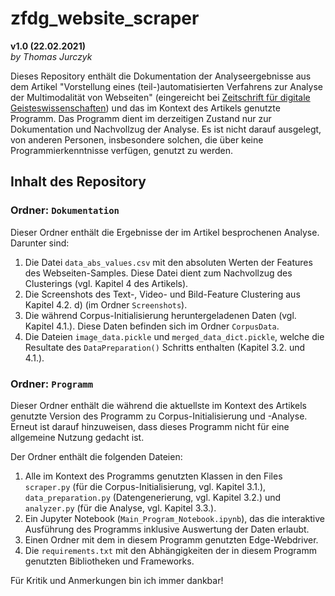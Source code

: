 # zfdg_website_scraper
**v1.0 (22.02.2021)**  
*by Thomas Jurczyk*

Dieses Repository enthält die Dokumentation der Analyseergebnisse aus dem Artikel "Vorstellung eines (teil-)automatisierten Verfahrens zur Analyse der Multimodalität von Webseiten" (eingereicht bei [Zeitschrift für digitale Geisteswissenschaften](https://zfdg.de/)) und das im Kontext des Artikels genutzte Programm. Das Programm dient im derzeitigen Zustand nur zur Dokumentation und Nachvollzug der Analyse. Es ist nicht darauf ausgelegt, von anderen Personen, insbesondere solchen, die über keine Programmierkenntnisse verfügen, genutzt zu werden.

## Inhalt des Repository

### Ordner: `Dokumentation`

Dieser Ordner enthält die Ergebnisse der im Artikel besprochenen Analyse. Darunter sind:

1. Die Datei `data_abs_values.csv` mit den absoluten Werten der Features des Webseiten-Samples. Diese Datei dient zum Nachvollzug des Clusterings (vgl. Kapitel 4 des Artikels).
2. Die Screenshots des Text-, Video- und Bild-Feature Clustering aus Kapitel 4.2. d) (im Ordner `Screenshots`).
3. Die während Corpus-Initialisierung heruntergeladenen Daten (vgl. Kapitel 4.1.). Diese Daten befinden sich im Ordner `CorpusData`.
4. Die Dateien `image_data.pickle` und `merged_data_dict.pickle`, welche die Resultate des `DataPreparation()` Schritts enthalten (Kapitel 3.2. und 4.1.).

### Ordner: `Programm`

Dieser Ordner enthält die während die aktuellste im Kontext des Artikels genutzte Version des Programm zu Corpus-Initialisierung und -Analyse. Erneut ist darauf hinzuweisen, dass dieses Programm nicht für eine allgemeine Nutzung gedacht ist.

Der Ordner enthält die folgenden Dateien:

1. Alle im Kontext des Programms genutzten Klassen in den Files `scraper.py` (für die Corpus-Initialisierung, vgl. Kapitel 3.1.), `data_preparation.py` (Datengenerierung, vgl. Kapitel 3.2.) und `analyzer.py` (für die Analyse, vgl. Kapitel 3.3.).
2. Ein Jupyter Notebook (`Main_Program_Notebook.ipynb`), das die interaktive Ausführung des Programms inklusive Auswertung der Daten erlaubt.
3. Einen Ordner mit dem in diesem Programm genutzten Edge-Webdriver.
4. Die `requirements.txt` mit den Abhängigkeiten der in diesem Programm genutzten Bibliotheken und Frameworks.

Für Kritik und Anmerkungen bin ich immer dankbar!
